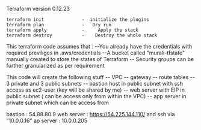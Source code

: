 Terraform version 0.12.23

```
terraform init              -  initialize the plugins    
terraform plan              -   Dry run
terraform apply             -     Apply the stack
terraform destroy           -    Destroy the whole stack  

```

This terraform code assumes that :
--You already have the credentials with required previliges in .aws/credentials
--A bucket called "murali-tfstate" manually created to store the states of Terraform
-- Security groups can be further granularized as per requirement



This code will create the following stuff
--  VPC
-- gateway
-- route tables
-- 3 private and 3 public subnets
-- bastion host in public subnet with ssh access as ec2-user (key will be shared by me)
-- web server with EIP in public subnet ( can be access only from within the VPC)
-- app server in private subnet which can be access from


bastion : 54.88.80.9
web server :  https://54.225.144.110/   and ssh via "10.0.0.16"
ap server : 10.0.0.205
